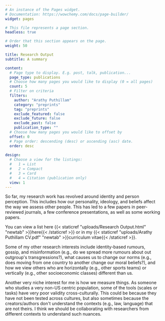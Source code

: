 ```yaml
---
# An instance of the Pages widget.
# Documentation: https://wowchemy.com/docs/page-builder/
widget: pages

# This file represents a page section.
headless: true

# Order that this section appears on the page.
weight: 50

title: Research Output
subtitle: A summary

content:
  # Page type to display. E.g. post, talk, publication...
  page_type: publications
  # Choose how many pages you would like to display (0 = all pages)
  count: 5
  # Filter on criteria
  filters:
    author: "Arathy Puthillam"
    category: "preprints"
    tag: "preprints"
    exclude_featured: false
    exclude_future: false
    exclude_past: false
    publication_type: ""
  # Choose how many pages you would like to offset by
  offset: 0
  # Page order: descending (desc) or ascending (asc) date.
  order: desc
  
design:
  # Choose a view for the listings:
  #   1 = List
  #   2 = Compact
  #   3 = Card
  #   4 = Citation (publication only)
  view: 1
---
```



So far, my research work has revolved around identity and person perception. This includes how our personality, ideology, and beliefs affect the way we assess other people. This has led to a few papers in peer-reviewed journals, a few conference presentations, as well as some working papers. 

You can view a list here {{< staticref "uploads/Research Output.html" "newtab" >}}here{{< /staticref >}} or in my {{< staticref "uploads/Arathy Puthillam CV.pdf" "newtab" >}}curriculum vitae{{< /staticref >}}.

Some of my other research interests include identity-based rumours, gossip, and misinformation (e.g., do we spread more rumours about out outgroup's transgressions?), what causes us to change our norms (e.g., does moving from one country to another change our moral beliefs?), and how we view others who are horizontally (e.g., other sports teams) or vertically (e.g., other socioeconomic classes) different than us. 

Another very niche interest for me is how we measure things. As someone who studies a very non-US centric population, some of the tools (scales or tasks) have very poor validity cross-culturally. This could be because they have not been tested across cultures, but also sometimes because the creators/authors don't understand the contexts (e.g., law, language) that are not theirs. I think we should be collaborating with researchers from different contexts to understand such nuances. 